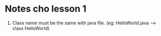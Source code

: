 # Notes cho lesson 1

1. Class name must be the same with java file. (eg: HelloWorld.java --> class HelloWorld)
